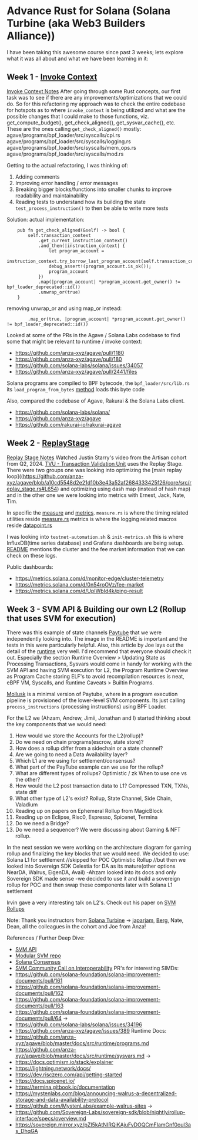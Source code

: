 # Advance Rust for Solana (Solana Turbine (aka Web3 Builders Alliance))

I have been taking this awesome course since past 3 weeks;
lets explore what it was all about and what we have been learning in it:

## Week 1 - [Invoke Context](https://github.com/anza-xyz/agave/blob/master/program-runtime/src/invoke_context.rs)
[Invoke Context Notes](https://github.com/dattgoswami/solana-notes/blob/main/invoke_context.md)
After going through some Rust concepts, our first task was to see if there are any improvements/optimizations that we could do. So for this refactoring my approach was to check the entire codebase for hotspots as to where `invoke_context` is being utilized and what are the possible changes that I could make to those functions, viz. get_compute_budget(), get_check_aligned(), get_sysvar_cache(), etc.
These are the ones calling `get_check_aligned()` mostly:
agave/programs/bpf_loader/src/syscalls/cpi.rs
agave/programs/bpf_loader/src/syscalls/logging.rs
agave/programs/bpf_loader/src/syscalls/mem_ops.rs
agave/programs/bpf_loader/src/syscalls/mod.rs

Getting to the actual refactoring, I was thinking of:
1. Adding comments
2. Improving error handling / error messages
3. Breaking bigger blocks/functions into smaller chunks to improve readability and maintainability
4. Reading tests to understand how its building the state `test_process_instruction()` to then be able to write more tests 

Solution:
actual implementation:
```
    pub fn get_check_aligned(&self) -> bool {
        self.transaction_context
            .get_current_instruction_context()
            .and_then(|instruction_context| {
                let program_account =
                    instruction_context.try_borrow_last_program_account(self.transaction_context);
                debug_assert!(program_account.is_ok());
                program_account
            })
            .map(|program_account| *program_account.get_owner() != bpf_loader_deprecated::id())
            .unwrap_or(true)
    }
```
removing unwrap_or and using map_or instead:
```
        .map_or(true, |program_account| *program_account.get_owner() != bpf_loader_deprecated::id())
```
Looked at some of the PRs in the Agave / Solana Labs codebase to find some that might be relevant to runtime / invoke context:
- https://github.com/anza-xyz/agave/pull/1180
- https://github.com/anza-xyz/agave/pull/180
- https://github.com/solana-labs/solana/issues/34057
- https://github.com/anza-xyz/agave/pull/2441/files

Solana programs are compiled to BPF bytecode, the `bpf_loader/src/lib.rs` its `load_program_from_bytes` [method](https://github.com/anza-xyz/agave/blob/a10cd5548d2e21d10b3e43a52af2684333425f26/programs/bpf_loader/src/lib.rs#L63) loads this byte code

Also, compared the codebase of Agave, Rakurai & the Solana Labs client.
- https://github.com/solana-labs/solana/
- https://github.com/anza-xyz/agave
- https://github.com/rakurai-io/rakurai-agave

## Week 2 - [ReplayStage](https://github.com/anza-xyz/agave/blob/master/core/src/replay_stage.rs)
[Replay Stage Notes](https://github.com/dattgoswami/solana-notes/blob/main/replay_stage.md)
Watched Justin Starry's video from the Artisan cohort from Q2, 2024. [TVU - Transaction Validation Unit](https://docs.solanalabs.com/validator/tvu) uses the Replay Stage. There were two groups one was looking into optimizing the [main replay loop]((https://github.com/anza-xyz/agave/blob/a10cd5548d2e21d10b3e43a52af2684333425f26/core/src/replay_stage.rs#L654) and optimizing using dash map (instead of hash map) and in the other one we were looking into metrics with Ernest, Jack, Nate, Tim.

In specific the [measure](https://github.com/anza-xyz/agave/tree/master/measure) and [metrics](https://github.com/anza-xyz/agave/tree/master/metrics).
`measure.rs` is where the timing related utilities reside [measure.rs](https://github.com/anza-xyz/agave/blob/master/measure/src/measure.rs)
metrics is where the logging related macros reside [datapoint.rs](https://github.com/anza-xyz/agave/blob/master/metrics/src/datapoint.rs)

I was looking into `testnet-automation.sh` & `init-metrics.sh` this is where InfluxDB(time series database) and Grafana dashboards are being setup. [README](https://github.com/anza-xyz/agave/blob/master/metrics/README.md) mentions the cluster and the fee market information that we can check on these logs. 

Public dashboards:
- https://metrics.solana.com/d/monitor-edge/cluster-telemetry
- https://metrics.solana.com/d/0n54roOVz/fee-market
- https://metrics.solana.com/d/UpIWbId4k/ping-result

## Week 3 - SVM API & Building our own L2 (Rollup that uses SVM for execution)

There was this example of state channels [Paytube](https://github.com/buffalojoec/paytube) that we were independently looking into. The image in the README is important and the tests in this were particularly helpful.
Also, this article by Joe lays out the detail of the [runtime](https://fluff-ranunculus-275.notion.site/The-Agave-Runtime-d1f8d3608e5d4529b120e09e80b48887) very well. I'd recommend that everyone should check it out. Especially the section Runtime Overview > Updating State as Processing Transactions, Sysvars would come in handy for working with the SVM API and having SVM execution for L2, the Program Runtime Overview as Program Cache storing ELF's to avoid recompilation resources is neat, eBPF VM, Syscalls, and Runtime Caveats > Builtin Programs.

[Mollusk](https://github.com/buffalojoec/mollusk) is a minimal version of Paytube, where in a program execution pipeline is provisioned of the lower-level SVM components. Its just calling `process_instructions` (processing instructions) using BPF Loader.  

For the L2 we (Ahzam, Andrew, Jimii, Jonathan and I) started thinking about the key components that we would need:
1. How would we store the Accounts for the L2(rollup)?
2. Do we need on chain programs(escrow, state store)?
3. How does a rollup differ from a sidechain or a state channel?
4. Are we going to need a Data Availability layer?
5. Which L1 are we using for settlement/consensus?
6. What part of the PayTube example can we use for the rollup?
7. What are different types of rollups? Optimistic / zk
	When to use one vs the other?
8. How would the L2 post transaction data to L1? Compressed TXN, TXNs, state diff
9. What other type of L2's exist? Rollup, State Channel, Side Chain, Valadium
10. Reading up on papers on Ephemeral Rollup from MagicBlock
11. Reading up on Eclipse, Risc0, Espresso, Spicenet, Termina
12. Do we need a Bridge?
13. Do we need a sequencer?
We were discussing about Gaming & NFT rollup.

In the next session we were working on the architecture diagram for gaming rollup and finalizing the key blocks that we would need. 
We decided to use:
Solana L1 for settlement //skipped for POC
Optimistic Rollup //but then we looked into Sovereign SDK
Celestia for DA as its mature(other options NearDA, Walrus, EigenDA, Avail)
	-Ahzam looked into its docs and only Sovereign SDK made sense
	-we decided to use it and build a sovereign rollup for POC and then swap these components later with Solana L1 settlement

Irvin gave a very interesting talk on L2's. Check out his paper on [SVM Rollups](https://arxiv.org/abs/2405.08882)

Note: Thank you instructors from [Solana Turbine](https://x.com/solanaturbine) -> [japarjam](https://x.com/japarjam), [Berg](https://x.com/bergabman), Nate, Dean, all the colleagues in the cohort and Joe from Anza! 

References / Further Deep Dive:
- [SVM API](https://www.anza.xyz/blog/anzas-new-svm-api)
- [Modular SVM repo](https://github.com/buffalojoec/modular-svm)
- [Solana Consensus](https://www.youtube.com/watch?v=StDx4VhZIVk)
- [SVM Community Call on Interoperability](https://youtu.be/2nbY6clDKIY?si=C8JH5GbI_-qx0jPt)
PR's for interesting SIMDs:
- https://github.com/solana-foundation/solana-improvement-documents/pull/161
- https://github.com/solana-foundation/solana-improvement-documents/pull/162
- https://github.com/solana-foundation/solana-improvement-documents/pull/163
- https://github.com/solana-foundation/solana-improvement-documents/pull/64
->
- https://github.com/solana-labs/solana/issues/34196
- https://github.com/anza-xyz/agave/issues/389
Runtime Docs:
- https://github.com/anza-xyz/agave/blob/master/docs/src/runtime/programs.md
- https://github.com/anza-xyz/agave/blob/master/docs/src/runtime/sysvars.md
->
- https://docs.optimism.io/stack/explainer
- https://lightning.network/docs/
- https://dev.risczero.com/api/getting-started
- https://docs.spicenet.io/
- https://termina.gitbook.io/documentation
- https://mystenlabs.com/blog/announcing-walrus-a-decentralized-storage-and-data-availability-protocol
- https://github.com/MystenLabs/example-walrus-sites
->
- https://github.com/Sovereign-Labs/sovereign-sdk/blob/nightly/rollup-interface/specs/overview.md
- https://sovereign.mirror.xyz/pZl5kAtNIRQiKAjuFvDOQCmFIamGnf0oul3as_DhqGA
